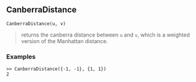 ## CanberraDistance
```
CanberraDistance(u, v)
```
> returns the canberra distance between `u` and `v`, which is a weighted version of the Manhattan distance.
	
### Examples
``` 
>> CanberraDistance({-1, -1}, {1, 1})
2
```